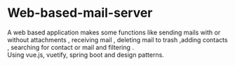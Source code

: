 # Web-based-mail-server
A web based application makes some functions like sending mails with or without attachments , receiving mail , deleting mail to trash ,adding contacts , searching for contact or mail and filtering .  
Using vue.js, vuetify, spring boot and design patterns.
